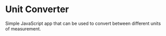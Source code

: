 # Unit Converter #

Simple JavaScript app that can be used to convert between different units of measurement.